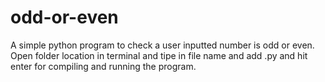 # odd-or-even
A simple python program to check a user inputted number is odd or even.
Open folder location in terminal and tipe in file name and add .py and hit enter for compiling and running the program.
